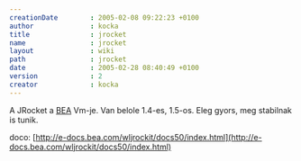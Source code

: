 ```yaml
---
creationDate        : 2005-02-08 09:22:23 +0100 
author              : kocka 
title               : jrocket 
name                : jrocket 
layout              : wiki 
path                : jrocket 
date                : 2005-02-28 08:40:49 +0100 
version             : 2 
creator             : kocka 
---
```

A JRocket a [BEA](bea.html) Vm-je. Van belole 1.4-es, 1.5-os. Eleg gyors, meg stabilnak is tunik.

doco:
[http://e-docs.bea.com/wljrockit/docs50/index.html](http://e-docs.bea.com/wljrockit/docs50/index.html)
